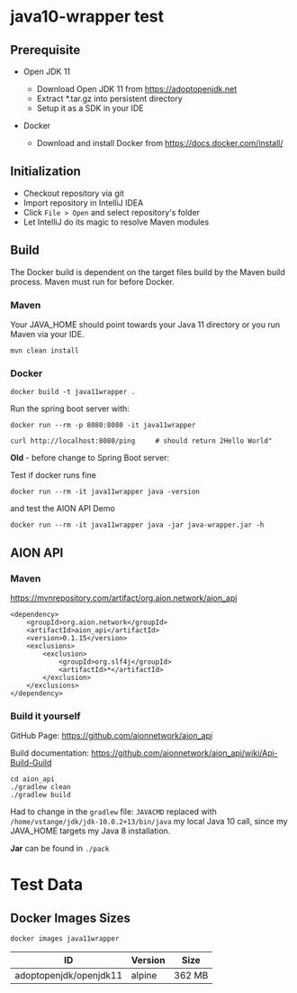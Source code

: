 # java10-wrapper test

## Prerequisite

- Open JDK 11
  - Download Open JDK 11 from https://adoptopenjdk.net
  - Extract *.tar.gz into persistent directory
  - Setup it as a SDK in your IDE
  
- Docker
  - Download and install Docker from https://docs.docker.com/install/

## Initialization

- Checkout repository via git
- Import repository in IntelliJ IDEA
- Click `File > Open` and select repository's folder
- Let IntelliJ do its magic to resolve Maven modules

## Build

The Docker build is dependent on the target files build by the Maven build process.
Maven must run for before Docker.

### Maven

Your JAVA_HOME should point towards your Java 11 directory or you run Maven via your IDE.

    mvn clean install

### Docker

    docker build -t java11wrapper .

Run the spring boot server with:

    docker run --rm -p 8080:8080 -it java11wrapper
    
    curl http://localhost:8080/ping     # should return 2Hello World"

**Old** - before change to Spring Boot server:
   
Test if docker runs fine

    docker run --rm -it java11wrapper java -version
    
and test the AION API Demo
    
    docker run --rm -it java11wrapper java -jar java-wrapper.jar -h

## AION API

### Maven

https://mvnrepository.com/artifact/org.aion.network/aion_api

    <dependency>
        <groupId>org.aion.network</groupId>
        <artifactId>aion_api</artifactId>
        <version>0.1.15</version>
        <exclusions>
            <exclusion>
                <groupId>org.slf4j</groupId>
                <artifactId>*</artifactId>
            </exclusion>
        </exclusions>
    </dependency>

### Build it yourself

GitHub Page: https://github.com/aionnetwork/aion_api

Build documentation: https://github.com/aionnetwork/aion_api/wiki/Api-Build-Guild

    cd aion_api
    ./gradlew clean
    ./gradlew build

Had to change in the `gradlew` file: 
`JAVACMD` replaced with `/home/vstange/jdk/jdk-10.0.2+13/bin/java` my 
local Java 10 call, since my JAVA_HOME targets my Java 8 installation.

**Jar** can be found in `./pack`

# Test Data

## Docker Images Sizes

    docker images java11wrapper

| ID | Version | Size
| ------------ | ------ | -------
| adoptopenjdk/openjdk11 | alpine | 362 MB 

